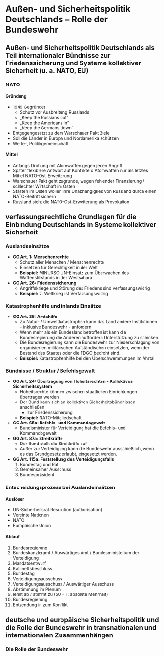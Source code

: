 # Außen- und Sicherheitspolitik Deutschlands – Rolle der Bundeswehr

## Außen- und Sicherheitspolitik Deutschlands als Teil internationaler Bündnisse zur Friedenssicherung und Systeme kollektiver Sicherheit (u. a. NATO, EU)

### NATO

#### Gründung

- 1949 Gegründet
  - Schutz vor Ausbreitung Russlands
  - „Keep the Russians out“
  - „Keep the Americans in“
  - „Keep the Germans down“
- Entgegengesetzt zu dem Warschauer Pakt
  Ziele
- Soll die Länder in Europa und Nordamerika schützen
- Werte-, Politikgemeinschaft

#### Mittel

- Anfangs Drohung mit Atomwaffen gegen jeden Angriff
- Später flexiblere Antwort auf Konflikte
  o Atomwaffen nur als letztes Mittel
  NATO-Ost-Erweiterung
- Warschauer Pakt geht zugrunde, wegen fehlender Finanzierung / schlechter Wirtschaft im Osten
- Staaten im Osten wollen ihre Unabhängigkeit von Russland durch einen NATO-Beitritt sichern
- Russland sieht die NATO-Ost-Erweiterung als Provokation

## verfassungsrechtliche Grundlagen für die Einbindung Deutschlands in Systeme kollektiver Sicherheit

### Auslandseinsätze

- **GG Art. 1: Menschenrechte**
  - Schutz aller Menschen / Menschenrechte
  - Einsetzen für Gerechtigkeit in der Welt
  - **Beispiel:** MINURSO UN-Einsatz zum Überwachen des Waffenstillstands in der Westsahara
- **GG Art. 26: Friedenssicherung**
  - Angriffskriege und Störung des Friedens sind verfassungswidrig
  - **Beispiel:** 2. Weltkrieg ist Verfassungswidrig

### Katastrophenhilfe und inlands Einsätze

- **GG Art. 35: Amtshilfe**
  - Zu Natur- / Umweltkatastrophen kann das Land andere Institutionen - inklusive Bundeswehr - anfordern
  - Wenn mehr als ein Bundesland betroffen ist kann die Bundesregierung die Anderen auffordern Unterstützung zu schicken.
  - Die Bundesregierung kann die Bundeswehr zur Niederschlagung von organisierten militärischen Aufständischen einsetzten, wenn der Bestand des Staates oder die FDGO bedroht sind.
  - **Beispiel:** Katastrophenhilfe bei den Überschwemmungen im Ahrtal

### Bündnisse / Struktur / Befehlsgewalt

- **GG Art. 24: Übertragung von Hoheitsrechten - Kollektives Sicherheitssystem**
  - Hoheitsrechte können zwischen staatlichen Einrichtungen übertragen werden
  - Der Bund kann sich an kollektiven Sicherheitsbündnissen anschließen
    - zur Friedenssicherung
  - **Beispiel:** NATO-Mitgliedschaft
- **GG Art. 65a: Befehls- und Kommandogewalt**
  - Bundisminister für Verteidigung hat die Befehls- und Kommandogewalt
- **GG Art. 87a: Streitkräfte**
  - Der Bund stellt die Streitkräfe auf
  - Außer zur Verteidigung kann die Bundeswehr ausschießlich, wenn es das Grundgesetz erlaubt, eingesetzt werden.
- **GG Art. 115a: Feststellung des Verteidigungsfalls**
  1. Bundestag und Rat
  2. Gemeinsamer Ausschuss
  3. Bundespräsident

### Entscheidungsprozess bei Auslandeinsätzen

#### Auslöser

- UN-Sicherheitsrat Resulution (authorisation)
- Vereinte Nationen
- NATO
- Europäische Union

#### Ablauf

1. Bundesregierung
2. Bundeskanzleramt / Auswärtiges Amt / Bundesministerium der Verteidigung
3. Mandatsentwurf
4. Kabinettsbeschluss
5. Bundestag
6. Verteidigungsausschuss
7. Verteidigungsausschuss / Auswärtiger Ausschuss
8. Abstimmung im Plenum
9. lehnt ab / stimmt zu (50 + 1: absolute Mehrheit)
10. Bundesregierung
11. Entsendung in zum Konflikt

## deutsche und europäische Sicherheitspolitik und die Rolle der Bundeswehr in transnationalen und internationalen Zusammenhängen

### Die Rolle der Bundeswehr
